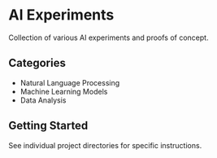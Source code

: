 # AI Experiments

Collection of various AI experiments and proofs of concept.

## Categories
- Natural Language Processing
- Machine Learning Models
- Data Analysis

## Getting Started
See individual project directories for specific instructions.

